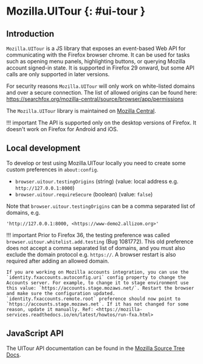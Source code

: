 # Mozilla.UITour {: #ui-tour }

## Introduction

`Mozilla.UITour` is a JS library that exposes an event-based Web API for communicating with the Firefox browser chrome. It can be used for tasks such as opening menu panels, highlighting buttons, or querying Mozilla account signed-in state. It is supported in Firefox 29 onward, but some API calls are only supported in later versions.

For security reasons `Mozilla.UITour` will only work on white-listed domains and over a secure connection. The list of allowed origins can be found here: <https://searchfox.org/mozilla-central/source/browser/app/permissions>

The `Mozilla.UITour` library is maintained on [Mozilla Central](http://dxr.mozilla.org/mozilla-central/source/browser/components/uitour/UITour-lib.js).

!!! important
    The API is supported only on the desktop versions of Firefox. It doesn't work on Firefox for Android and iOS.

## Local development

To develop or test using Mozilla.UITour locally you need to create some custom preferences in `about:config`.

-   `browser.uitour.testingOrigins` (string) (value: local address e.g. `http://127.0.0.1:8000`)
-   `browser.uitour.requireSecure` (boolean) (value: `false`)

Note that `browser.uitour.testingOrigins` can be a comma separated list of domains, e.g.

```
'http://127.0.0.1:8000, <https://www-demo2.allizom.org>'
```

!!! important
    Prior to Firefox 36, the testing preference was called `browser.uitour.whitelist.add.testing` (Bug 1081772). This old preference does not accept a comma separated list of domains, and you must also exclude the domain protocol e.g. `https://`. A browser restart is also required after adding an allowed domain.

    If you are working on Mozilla accounts integration, you can use the `identity.fxaccounts.autoconfig.uri` config property to change the Accounts server. For example, to change it to stage environment use this value: `https://accounts.stage.mozaws.net/`. Restart the browser and make sure the configuration updated. `identity.fxaccounts.remote.root` preference should now point to `https://accounts.stage.mozaws.net`. If it has not changed for some reason, update it manually. Ref: <https://mozilla-services.readthedocs.io/en/latest/howtos/run-fxa.html>

## JavaScript API

The UITour API documentation can be found in the [Mozilla Source Tree Docs](https://firefox-source-docs.mozilla.org/browser/components/uitour/docs/UITour-lib.html).
